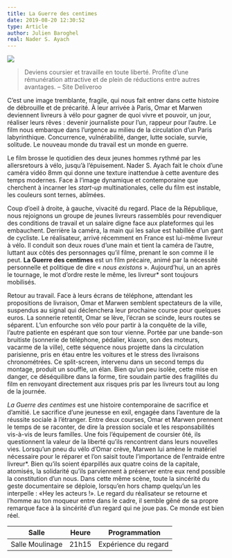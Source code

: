 ```yaml
---
title: La Guerre des centimes
date: 2019-08-20 12:30:52
type: Article
author: Julien Baroghel
real: Nader S. Ayach
---
```



![](guerre-centimes.jpg)

> Deviens coursier et travaille en toute liberté. Profite d’une rémunération attractive et de plein de réductions entre autres avantages.
– Site Deliveroo

C’est une image tremblante, fragile, qui nous fait entrer dans cette histoire de débrouille et de précarité. À leur arrivée à Paris, Omar et Marwen deviennent livreurs à vélo pour gagner de quoi vivre et pouvoir, un jour, réaliser leurs rêves : devenir journaliste pour l’un, rappeur pour l’autre. Le film nous embarque dans l’urgence au milieu de la circulation d’un Paris labyrinthique. Concurrence, vulnérabilité, danger, lutte sociale, survie, solitude. Le nouveau monde du travail est un monde en guerre.

Le film brosse le quotidien des deux jeunes hommes rythmé par les allersretours à vélo, jusqu’à l’épuisement. Nader S. Ayach fait le choix d’une caméra vidéo 8mm qui donne une texture inattendue à cette aventure des temps modernes. Face à l’image dynamique et contemporaine que cherchent à incarner les *start-up* multinationales, celle du film est instable, les couleurs sont ternes, abîmées.

Coup d’oeil à droite, à gauche, vivacité du regard. Place de la République, nous rejoignons un groupe de jeunes livreurs rassemblés pour revendiquer des conditions de travail et un salaire digne face aux plateformes qui les embauchent. Derrière la caméra, la main qui les salue est habillée d’un gant de cycliste. Le réalisateur, arrivé récemment en France est lui-même livreur à vélo. Il conduit son deux roues d’une main et tient la caméra de l’autre, luttant aux côtés des personnages qu’il filme, prenant le son comme il le peut. **La Guerre des centimes** est un film précaire, animé par la nécessité personnelle et politique de dire «&nbsp;*nous existons*&nbsp;». Aujourd’hui, un an après le tournage, le mot d’ordre reste le même, les livreur\* sont toujours mobilisés.

Retour au travail. Face à leurs écrans de téléphone, attendant les propositions de livraison, Omar et Marwen semblent spectateurs de la ville, suspendus au signal qui déclenchera leur prochaine course pour quelques euros. La sonnerie retentit, Omar se lève, l’écran se scinde, leurs routes se séparent. L’un enfourche son vélo pour partir à la conquête de la ville, l’autre patiente en espérant que son tour vienne. Portée par une bande-son bruitiste (sonnerie de téléphone, pédalier, klaxon, son des moteurs, vacarme de la ville), cette séquence nous projette dans la circulation parisienne, pris en étau entre les voitures et le stress des livraisons chronométrées. Ce split-screen, intervenu dans un second temps du montage, produit un souffle, un élan. Bien qu’un peu isolée, cette mise en danger, ce déséquilibre dans la forme, tire soudain partie des fragilités du film en renvoyant directement aux risques pris par les livreurs tout au long de la journée.

*La Guerre des centimes* est une histoire contemporaine de sacrifice et d’amitié. Le sacrifice d’une jeunesse en exil, engagée dans l’aventure de la réussite sociale à l’étranger. Entre deux courses, Omar et Marwen prennent le temps de se raconter, de dire la pression sociale et les responsabilités vis-à-vis de leurs familles. Une fois l’équipement de coursier ôté, ils questionnent la valeur de la liberté qu’ils rencontrent dans leurs nouvelles vies. Lorsqu’un pneu du vélo d’Omar crève, Marwen lui amène le matériel nécessaire pour le réparer et l’on saisit toute l’importance de l’entraide entre livreur\*. Bien qu’ils soient éparpillés aux quatre coins de la capitale, atomisés, la solidarité qu’ils parviennent à préserver entre eux rend possible la constitution d’un nous. Dans cette même scène, toute la sincérité du geste documentaire se déploie, lorsqu’en hors champ quelqu’un les interpelle : «Hey les acteurs !». Le regard du réalisateur se retourne et l’homme au ton moqueur entre dans le cadre, il semble gêné de sa propre remarque face à la sincérité d’un regard qui ne joue pas. Ce monde est bien réel.

| Salle | Heure | Programmation |
|-------|-------|---------------|
| Salle Moulinage | 21h15 | Expérience du regard |
